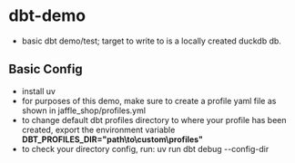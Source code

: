 # dbt-demo
- basic dbt demo/test; target to write to is a locally created duckdb db.

## Basic Config
- install uv
- for purposes of this demo, make sure to create a profile yaml file as shown in jaffle_shop/profiles.yml
- to change default dbt profiles directory to where your profile has been created, export the environment variable **DBT_PROFILES_DIR="path\to\custom\profiles"**
- to check your directory config, run: uv run dbt debug --config-dir